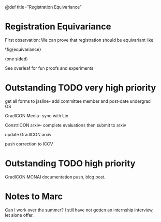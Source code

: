 @def title="Registration Equivariance"

Registration Equivariance
========

First observation: We can prove that registration should be equivariant like 

\fig{equivariance}

(one sided)


See overleaf for fun proofs and experiments



Outstanding TODO very high priority
=========

get all forms to jasline- add committee member and post-date undergrad OS

GradICON Media- sync with Lin

ConstrICON arxiv- complete evaluations then submit to arxiv

update GradICON arxiv

push correction to ICCV

Outstanding TODO high priority
=========

GradICON MONAI documentation push, blog post. 

Notes to Marc
==========

Can I work over the summer? I still have not gotten an internship interview, let alone offer.


